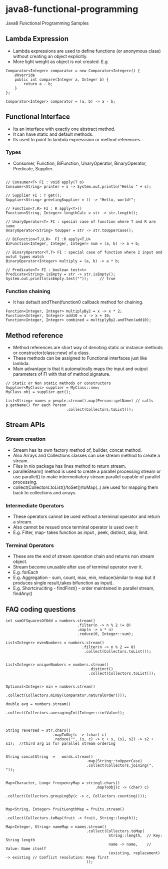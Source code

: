 # java8-functional-programming
Java8 Functional Programming Samples

## Lambda Expression
- Lambda expressions are used to define functions (or anonymous class) without creating an object explicitly.
- More light weight as object is not created. E.g
```
Comparator<Integer> comparator = new Comparator<Integer>() {
    @Override
    public int compare(Integer a, Integer b) {
        return a - b;
    }
};

Comparator<Integer> comparator = (a, b) -> a - b;
```
  
## Functional Interface
- Its an interface with exactly one abstract method. 
- It can have static and default methods. 
- Its used to point to lambda expresssion or method references. 

### Types
- Consumer, Function, BiFunction, UnaryOperator, BinaryOperator, Predicate, Supplier. 
```

// Consumer<T> FI : void apply(T o)
Consumer<String> printer = s -> System.out.println("Hello " + s);

// Supplier FI : T get();
Supplier<String> greetingSupplier = () -> "Hello, world!";

// Function<T,R> FI : R apply<T>()
Function<String, Integer> lengthCalc = str -> str.length();

// UnaryOperator<T> FI : special case of function where T and R are same
UnaryOperator<String> toUpper = str -> str.toUpperCase();

// BiFunction<T,U,R>  FI :R apply<T,U>
BiFunction<Integer, Integer, Integer> sum = (a, b) -> a + b;

// BinaryOperator<T,T> FI : special case of function where 2 input and outut types match 
BinaryOperator<Integer> multiply = (a, b) -> a * b;

// Predicate<T> FI : boolean test<t>
Predicate<String> isEmpty = str -> str.isEmpty();
System.out.println(isEmpty.test(""));     // true
```
### Function chaining
- It has default andThen(function0 callback method for chaining.
```
Function<Integer, Integer> multiplyBy2 = x -> x * 2;
Function<Integer, Integer> add10 = x -> x + 10;
Function<Integer, Integer> combined = multiplyBy2.andThen(add10);

```

## Method reference
- Method references are short way of denoting static or instance methods or constructor(class::new) of a class.
- These methods can be assigned to Functional interfaces just like lambda. 
- Main advantage is that it automatically maps the input and output parameters of FI with that of method signature.
```
// Static or Non static methods or constructors
Supplier<MyClass> supplier = MyClass::new;
MyClass obj = supplier.get();

List<String> names = people.stream().map(Person::getName) // calls p.getName() for each Person
                           .collect(Collectors.toList());
```
## Stream APIs

### Stream creation

- Stream has its own factory method of, builder, concat method. 
- Also Arrays and Collections classes can use stream method to create a stream. 
- Files in nio package has lines method to return stream. 
- paralleSteam() method is used to create  a parallel processing stream or use parallel() to make intermediatory stream parallel capable of parallel processing.
- collect(Collectors.toList()/toSet()/toMap(..) are used for mapping them back to collections and arrays.
  
### Intermediate Operators
- These operators cannot be used without a terminal operator and return a stream. 
- Also cannot be resued once terminal operator is used over it 
- E.g. Filter, map- takes function as input , peek, distinct, skip, limit. 
  
### Terminal Operators
- These are the end of stream operation chain and returns non stream object. 
- Stream become unusable after use of terminal operator over it. 
- E.g. forEach
- E.g. Aggregation - sum, count, max, min, reduce(similar to map but it produces single result,takes bifunction as input).
- E.g. Shortciruciting - findFirst() - order maintained in parallel stream, findAny()

## FAQ coding questions
```
int sumOfSquaresOfOdd = numbers.stream()
                                .filter(n -> n % 2 != 0)
                                .map(n -> n * n)
                                .reduce(0, Integer::sum);

List<Integer> evenNumbers = numbers.stream()
                                  .filter(n -> n % 2 == 0)
                                   .collect(Collectors.toList());


List<Integer> uniqueNumbers = numbers.stream()
                                     .distinct()
                                     .collect(Collectors.toList());


Optional<Integer> min = numbers.stream()
                                .collect(Collectors.minBy(Comparator.naturalOrder()));

double avg = numbers.stream()
                    .collect(Collectors.averagingInt(Integer::intValue));



String reversed = str.chars()
                     .mapToObj(c -> (char) c)
                     .reduce("", (s, c) -> c + s, (s1, s2) -> s2 + s1);  //third arg is for parallel stream ordering


String concatString  =   words.stream()
                                    .map(String::toUpperCase)
                                    .collect(Collectors.joining(", "));


Map<Character, Long> frequencyMap = string1.chars()
                                        .mapToObj(c -> (char) c)
                                        .collect(Collectors.groupingBy(c -> c, Collectors.counting()));


Map<String, Integer> fruitLengthMap = fruits.stream()
                                        .collect(Collectors.toMap(fruit -> fruit, String::length));

Map<Integer, String> nameMap = names.stream()
                                    .collect(Collectors.toMap(
                                              String::length,  // Key: String length
                                              name -> name,    // Value: Name itself
                                              (existing, replacement) -> existing // Conflict resolution: Keep first
                                    ));

```

